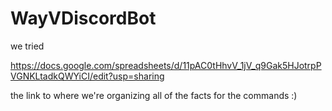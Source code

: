 # WayVDiscordBot

we tried

https://docs.google.com/spreadsheets/d/11pAC0tHhvV_1jV_q9Gak5HJotrpPVGNKLtadkQWYiCI/edit?usp=sharing

the link to where we're organizing all of the facts for the commands :)
